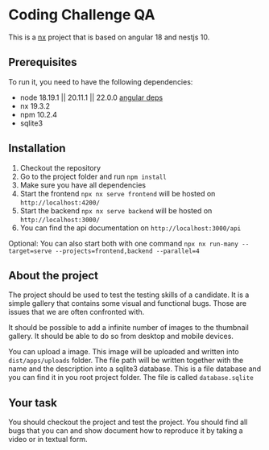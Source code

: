 # Coding Challenge QA

This is a [nx](https://nx.dev/getting-started/installation) project that is based on angular 18 and nestjs 10.

## Prerequisites

To run it, you need to have the following dependencies:

- node 18.19.1 || 20.11.1 || 22.0.0 [angular deps](https://angular.dev/reference/versions#actively-supported-versions)
- nx 19.3.2
- npm 10.2.4
- sqlite3

## Installation

1. Checkout the repository
2. Go to the project folder and run `npm install`
3. Make sure you have all dependencies
4. Start the frontend `npx nx serve frontend` will be hosted on `http://localhost:4200/`
5. Start the backend `npx nx serve backend` will be hosted on `http://localhost:3000/`
6. You can find the api documentation on `http://localhost:3000/api`

Optional:
You can also start both with one command `npx nx run-many --target=serve --projects=frontend,backend --parallel=4`

## About the project

The project should be used to test the testing skills of a candidate. It is a simple gallery that contains some visual and functional bugs. Those are issues that we are often confronted with.

It should be possible to add a infinite number of images to the thumbnail gallery. It should be able to do so from desktop and mobile devices.

You can upload a image. This image will be uploaded and written into `dist/apps/uploads` folder. The file path will be written together with the name and the description into a sqlite3 database. This is a file database and you can find it in you root project folder. The file is called `database.sqlite`

## Your task

You should checkout the project and test the project. You should find all bugs that you can and show document how to reproduce it by taking a video or in textual form.
